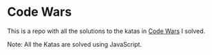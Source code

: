 # Code Wars

This is a repo with all the solutions to the katas in [Code Wars](https://www.codewars.com) I solved.

Note: All the Katas are solved using JavaScript.
